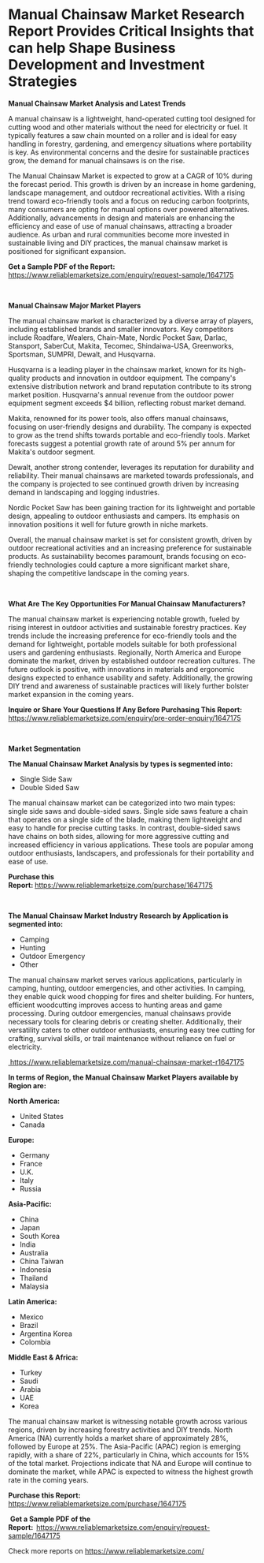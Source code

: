 <p><h1>Manual Chainsaw Market Research Report Provides Critical Insights that can help Shape Business Development and Investment Strategies</h1></p><p><strong>Manual Chainsaw Market Analysis and Latest Trends</strong></p>
<p><p>A manual chainsaw is a lightweight, hand-operated cutting tool designed for cutting wood and other materials without the need for electricity or fuel. It typically features a saw chain mounted on a roller and is ideal for easy handling in forestry, gardening, and emergency situations where portability is key. As environmental concerns and the desire for sustainable practices grow, the demand for manual chainsaws is on the rise.</p><p>The Manual Chainsaw Market is expected to grow at a CAGR of 10% during the forecast period. This growth is driven by an increase in home gardening, landscape management, and outdoor recreational activities. With a rising trend toward eco-friendly tools and a focus on reducing carbon footprints, many consumers are opting for manual options over powered alternatives. Additionally, advancements in design and materials are enhancing the efficiency and ease of use of manual chainsaws, attracting a broader audience. As urban and rural communities become more invested in sustainable living and DIY practices, the manual chainsaw market is positioned for significant expansion.</p></p>
<p><strong>Get a Sample PDF of the Report:&nbsp;</strong> <a href="https://www.reliablemarketsize.com/enquiry/request-sample/1647175?utm_campaign=2470&utm_medium=2&utm_source=Github&utm_content=ia&utm_term=10042025&utm_id=manual-chainsaw">https://www.reliablemarketsize.com/enquiry/request-sample/1647175</a></p>
<p>&nbsp;</p>
<p><strong>Manual Chainsaw Major Market Players</strong></p>
<p><p>The manual chainsaw market is characterized by a diverse array of players, including established brands and smaller innovators. Key competitors include Roadfare, Wealers, Chain-Mate, Nordic Pocket Saw, Darlac, Stansport, SaberCut, Makita, Tecomec, Shindaiwa-USA, Greenworks, Sportsman, SUMPRI, Dewalt, and Husqvarna.</p><p>Husqvarna is a leading player in the chainsaw market, known for its high-quality products and innovation in outdoor equipment. The company's extensive distribution network and brand reputation contribute to its strong market position. Husqvarna's annual revenue from the outdoor power equipment segment exceeds $4 billion, reflecting robust market demand.</p><p>Makita, renowned for its power tools, also offers manual chainsaws, focusing on user-friendly designs and durability. The company is expected to grow as the trend shifts towards portable and eco-friendly tools. Market forecasts suggest a potential growth rate of around 5% per annum for Makita's outdoor segment.</p><p>Dewalt, another strong contender, leverages its reputation for durability and reliability. Their manual chainsaws are marketed towards professionals, and the company is projected to see continued growth driven by increasing demand in landscaping and logging industries.</p><p>Nordic Pocket Saw has been gaining traction for its lightweight and portable design, appealing to outdoor enthusiasts and campers. Its emphasis on innovation positions it well for future growth in niche markets.</p><p>Overall, the manual chainsaw market is set for consistent growth, driven by outdoor recreational activities and an increasing preference for sustainable products. As sustainability becomes paramount, brands focusing on eco-friendly technologies could capture a more significant market share, shaping the competitive landscape in the coming years.</p></p>
<p>&nbsp;</p>
<p><strong>What Are The Key Opportunities For Manual Chainsaw Manufacturers?</strong></p>
<p><p>The manual chainsaw market is experiencing notable growth, fueled by rising interest in outdoor activities and sustainable forestry practices. Key trends include the increasing preference for eco-friendly tools and the demand for lightweight, portable models suitable for both professional users and gardening enthusiasts. Regionally, North America and Europe dominate the market, driven by established outdoor recreation cultures. The future outlook is positive, with innovations in materials and ergonomic designs expected to enhance usability and safety. Additionally, the growing DIY trend and awareness of sustainable practices will likely further bolster market expansion in the coming years.</p></p>
<p><strong>Inquire or Share Your Questions If Any Before Purchasing This Report:</strong> <a href="https://www.reliablemarketsize.com/enquiry/pre-order-enquiry/1647175?utm_campaign=2470&utm_medium=2&utm_source=Github&utm_content=ia&utm_term=10042025&utm_id=manual-chainsaw">https://www.reliablemarketsize.com/enquiry/pre-order-enquiry/1647175</a></p>
<p>&nbsp;</p>
<p><strong>Market Segmentation</strong></p>
<p><strong>The Manual Chainsaw Market Analysis by types is segmented into:</strong></p>
<p><ul><li>Single Side Saw</li><li>Double Sided Saw</li></ul></p>
<p><p>The manual chainsaw market can be categorized into two main types: single side saws and double-sided saws. Single side saws feature a chain that operates on a single side of the blade, making them lightweight and easy to handle for precise cutting tasks. In contrast, double-sided saws have chains on both sides, allowing for more aggressive cutting and increased efficiency in various applications. These tools are popular among outdoor enthusiasts, landscapers, and professionals for their portability and ease of use.</p></p>
<p><strong>Purchase this Report:&nbsp;</strong><a href="https://www.reliablemarketsize.com/purchase/1647175?utm_campaign=2470&utm_medium=2&utm_source=Github&utm_content=ia&utm_term=10042025&utm_id=manual-chainsaw">https://www.reliablemarketsize.com/purchase/1647175</a></p>
<p>&nbsp;</p>
<p><strong>The Manual Chainsaw Market Industry Research by Application is segmented into:</strong></p>
<p><ul><li>Camping</li><li>Hunting</li><li>Outdoor Emergency</li><li>Other</li></ul></p>
<p><p>The manual chainsaw market serves various applications, particularly in camping, hunting, outdoor emergencies, and other activities. In camping, they enable quick wood chopping for fires and shelter building. For hunters, efficient woodcutting improves access to hunting areas and game processing. During outdoor emergencies, manual chainsaws provide necessary tools for clearing debris or creating shelter. Additionally, their versatility caters to other outdoor enthusiasts, ensuring easy tree cutting for crafting, survival skills, or trail maintenance without reliance on fuel or electricity.</p></p>
<p><a href="https://www.reliablemarketsize.com/manual-chainsaw-market-r1647175?utm_campaign=2470&utm_medium=2&utm_source=Github&utm_content=ia&utm_term=10042025&utm_id=manual-chainsaw">&nbsp;https://www.reliablemarketsize.com/manual-chainsaw-market-r1647175</a></p>
<p><strong>In terms of Region, the Manual Chainsaw Market Players available by Region are:</strong></p>
<p>
    <p> <strong> North America: </strong>
        <ul>
            <li>United States</li>
            <li>Canada</li>
        </ul>
        </p> 
    <p> <strong> Europe: </strong>
        <ul>
            <li>Germany</li>
            <li>France</li>
            <li>U.K.</li>
            <li>Italy</li>
            <li>Russia</li>
        </ul>
        </p> 
    <p> <strong> Asia-Pacific: </strong>
        <ul>
            <li>China</li>
            <li>Japan</li>
            <li>South Korea</li>
            <li>India</li>
            <li>Australia</li>
            <li>China Taiwan</li>
            <li>Indonesia</li>
            <li>Thailand</li>
            <li>Malaysia</li>
        </ul>
        </p> 
    <p> <strong> Latin America: </strong>
        <ul>
            <li>Mexico</li>
            <li>Brazil</li>
            <li>Argentina Korea</li>
            <li>Colombia</li>
        </ul>
        </p> 
    <p> <strong> Middle East & Africa: </strong>
        <ul>
            <li>Turkey</li>
            <li>Saudi</li>
            <li>Arabia</li>
            <li>UAE</li>
            <li>Korea</li>
        </ul>
    </p>
    </p>
<p><p>The manual chainsaw market is witnessing notable growth across various regions, driven by increasing forestry activities and DIY trends. North America (NA) currently holds a market share of approximately 28%, followed by Europe at 25%. The Asia-Pacific (APAC) region is emerging rapidly, with a share of 22%, particularly in China, which accounts for 15% of the total market. Projections indicate that NA and Europe will continue to dominate the market, while APAC is expected to witness the highest growth rate in the coming years.</p></p>
<p><strong>Purchase this Report: </strong><a href="https://www.reliablemarketsize.com/purchase/1647175?utm_campaign=2470&utm_medium=2&utm_source=Github&utm_content=ia&utm_term=10042025&utm_id=manual-chainsaw">https://www.reliablemarketsize.com/purchase/1647175</a></p>
<p>&nbsp;<strong>Get a Sample PDF of the Report:&nbsp;&nbsp;</strong><a href="https://www.reliablemarketsize.com/enquiry/request-sample/1647175?utm_campaign=2470&utm_medium=2&utm_source=Github&utm_content=ia&utm_term=10042025&utm_id=manual-chainsaw">https://www.reliablemarketsize.com/enquiry/request-sample/1647175</a></p>
<p><strong></strong></p>
<p>Check more reports on <a href="https://www.reliablemarketsize.com/?utm_campaign=2470&utm_medium=2&utm_source=Github&utm_content=ia&utm_term=10042025&utm_id=manual-chainsaw">https://www.reliablemarketsize.com/</a></p>